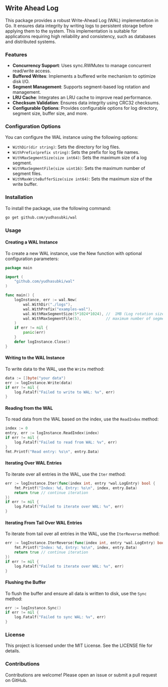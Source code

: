 ## Write Ahead Log

This package provides a robust Write-Ahead Log (WAL) implementation in Go. It ensures data integrity by writing logs to persistent storage before applying them to the system. This implementation is suitable for applications requiring high reliability and consistency, such as databases and distributed systems.

### Features
- **Concurrency Support**: Uses sync.RWMutex to manage concurrent read/write access.
- **Buffered Writes**: Implements a buffered write mechanism to optimize disk I/O.
- **Segment Management**: Supports segment-based log rotation and management.
- **LRU Cache**: Integrates an LRU cache to improve read performance.
- **Checksum Validation**: Ensures data integrity using CRC32 checksums.
- **Configurable Options**: Provides configurable options for log directory, segment size, buffer size, and more.

### Configuration Options
You can configure the WAL instance using the following options:

- ```WithDir(dir string)```: Sets the directory for log files.
- ```WithPrefix(prefix string)```: Sets the prefix for log file names.
- ```WithMaxSegmentSize(size int64)```: Sets the maximum size of a log segment.
- ```WithMaxSegmentFile(size uint16)```: Sets the maximum number of segment files.
- ```WithMaxWriteBufferSize(size int64)```: Sets the maximum size of the write buffer.

### Installation

To install the package, use the following command:

```bash
go get github.com/yudhasubki/wal
```

### Usage
#### Creating a WAL Instance
To create a new WAL instance, use the New function with optional configuration parameters:

```go
package main

import (
    "github.com/yudhasubki/wal"
)

func main() {
    logInstance, err := wal.New(
		wal.WithDir("./logs"),
		wal.WithPrefix("examples-wal"),
		wal.WithMaxSegmentSize(5*1024*1024), //  1MB (Log rotation size)
		wal.WithMaxSegmentFile(5),           // maximum number of segment files
	)
	if err != nil {
		panic(err)
	}
	defer logInstance.Close()
}
```

#### Writing to the WAL Instance 
To write data to the WAL, use the ```Write``` method:

```go
data := []byte("your data")
err := logInstance.Write(data)
if err != nil {
    log.Fatalf("Failed to write to WAL: %v", err)
}
```

#### Reading from the WAL 

To read data from the WAL based on the index, use the ```ReadIndex``` method:

```go
index := 0
entry, err := logInstance.ReadIndex(index)
if err != nil {
    log.Fatalf("Failed to read from WAL: %v", err)
}
fmt.Printf("Read entry: %s\n", entry.Data)
```

#### Iterating Over WAL Entries
To iterate over all entries in the WAL, use the ```Iter``` method:

```go
err := logInstance.Iter(func(index int, entry *wal.LogEntry) bool {
    fmt.Printf("Index: %d, Entry: %s\n", index, entry.Data)
    return true // continue iteration
})
if err != nil {
    log.Fatalf("Failed to iterate over WAL: %v", err)
}
```

#### Iterating From Tail Over WAL Entries
To iterate from tail over all entries in the WAL, use the ```IterReverse``` method:

```go
err := logInstance.IterReverse(func(index int, entry *wal.LogEntry) bool {
    fmt.Printf("Index: %d, Entry: %s\n", index, entry.Data)
    return true // continue iteration
})
if err != nil {
    log.Fatalf("Failed to iterate over WAL: %v", err)
}
```

#### Flushing the Buffer 
To flush the buffer and ensure all data is written to disk, use the ```Sync``` method:

```go
err := logInstance.Sync()
if err != nil {
    log.Fatalf("Failed to sync WAL: %v", err)
}
```

### License
This project is licensed under the MIT License. See the LICENSE file for details.

### Contributions
Contributions are welcome! Please open an issue or submit a pull request on GitHub.

